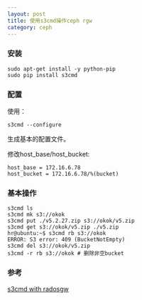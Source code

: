 ```yaml
---
layout: post
title: 使用s3cmd操作ceph rgw
category: ceph
---
```


### 安装
```
sudo apt-get install -y python-pip
sudo pip install s3cmd
```

### 配置
使用：
```
s3cmd --configure
```
生成基本的配置文件。

修改host_base/host_bucket:
```
host_base = 172.16.6.78 
host_bucket = 172.16.6.78/%(bucket)
```


### 基本操作
```
s3cmd ls
s3cmd mk s3://okok
s3cmd put ./v5.2.27.zip s3://okok/v5.zip
s3cmd get s3://okok/v5.zip ./v5.zip
hr@ubuntu:~$ s3cmd rb s3://okok
ERROR: S3 error: 409 (BucketNotEmpty)
s3cmd del s3://okok/v5.zip
s3cmd -r rb s3://okok # 删除非空bucket
```



### 参考
[s3cmd with radosgw](http://lollyrock.com/articles/s3cmd-with-radosgw/)
